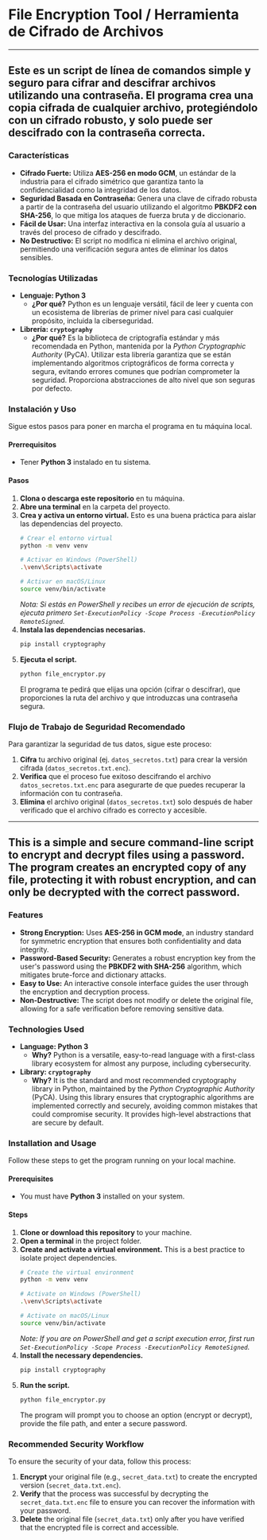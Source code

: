 # File Encryption Tool / Herramienta de Cifrado de Archivos 

---
<a name="español"></a>

## Este es un script de línea de comandos simple y seguro para cifrar and descifrar archivos utilizando una contraseña. El programa crea una copia cifrada de cualquier archivo, protegiéndolo con un cifrado robusto, y solo puede ser descifrado con la contraseña correcta.

### Características

* **Cifrado Fuerte:** Utiliza **AES-256 en modo GCM**, un estándar de la industria para el cifrado simétrico que garantiza tanto la confidencialidad como la integridad de los datos.
* **Seguridad Basada en Contraseña:** Genera una clave de cifrado robusta a partir de la contraseña del usuario utilizando el algoritmo **PBKDF2 con SHA-256**, lo que mitiga los ataques de fuerza bruta y de diccionario.
* **Fácil de Usar:** Una interfaz interactiva en la consola guía al usuario a través del proceso de cifrado y descifrado.
* **No Destructivo:** El script no modifica ni elimina el archivo original, permitiendo una verificación segura antes de eliminar los datos sensibles.

### Tecnologías Utilizadas 

* **Lenguaje: Python 3**
    * **¿Por qué?** Python es un lenguaje versátil, fácil de leer y cuenta con un ecosistema de librerías de primer nivel para casi cualquier propósito, incluida la ciberseguridad.
* **Librería: `cryptography`**
    * **¿Por qué?** Es la biblioteca de criptografía estándar y más recomendada en Python, mantenida por la *Python Cryptographic Authority* (PyCA). Utilizar esta librería garantiza que se están implementando algoritmos criptográficos de forma correcta y segura, evitando errores comunes que podrían comprometer la seguridad. Proporciona abstracciones de alto nivel que son seguras por defecto.

### Instalación y Uso 

Sigue estos pasos para poner en marcha el programa en tu máquina local.

#### Prerrequisitos

* Tener **Python 3** instalado en tu sistema. 

#### Pasos

1.  **Clona o descarga este repositorio** en tu máquina.
2.  **Abre una terminal** en la carpeta del proyecto.
3.  **Crea y activa un entorno virtual.** Esto es una buena práctica para aislar las dependencias del proyecto.
    ```bash
    # Crear el entorno virtual
    python -m venv venv
    ```
    ```bash
    # Activar en Windows (PowerShell)
    .\venv\Scripts\activate
    ```
    ```bash
    # Activar en macOS/Linux
    source venv/bin/activate
    ```
    *Nota: Si estás en PowerShell y recibes un error de ejecución de scripts, ejecuta primero `Set-ExecutionPolicy -Scope Process -ExecutionPolicy RemoteSigned`.*
4.  **Instala las dependencias necesarias.**
    ```bash
    pip install cryptography
    ```
5.  **Ejecuta el script.**
    ```bash
    python file_encryptor.py
    ```
    El programa te pedirá que elijas una opción (cifrar o descifrar), que proporciones la ruta del archivo y que introduzcas una contraseña segura.

### Flujo de Trabajo de Seguridad Recomendado 

Para garantizar la seguridad de tus datos, sigue este proceso:

1.  **Cifra** tu archivo original (ej. `datos_secretos.txt`) para crear la versión cifrada (`datos_secretos.txt.enc`).
2.  **Verifica** que el proceso fue exitoso descifrando el archivo `datos_secretos.txt.enc` para asegurarte de que puedes recuperar la información con tu contraseña.
3.  **Elimina** el archivo original (`datos_secretos.txt`) solo después de haber verificado que el archivo cifrado es correcto y accesible.

-------------

## This is a simple and secure command-line script to encrypt and decrypt files using a password. The program creates an encrypted copy of any file, protecting it with robust encryption, and can only be decrypted with the correct password.

### Features

* **Strong Encryption:** Uses **AES-256 in GCM mode**, an industry standard for symmetric encryption that ensures both confidentiality and data integrity.
* **Password-Based Security:** Generates a robust encryption key from the user's password using the **PBKDF2 with SHA-256** algorithm, which mitigates brute-force and dictionary attacks.
* **Easy to Use:** An interactive console interface guides the user through the encryption and decryption process.
* **Non-Destructive:** The script does not modify or delete the original file, allowing for a safe verification before removing sensitive data.

### Technologies Used 

* **Language: Python 3**
    * **Why?** Python is a versatile, easy-to-read language with a first-class library ecosystem for almost any purpose, including cybersecurity.
* **Library: `cryptography`**
    * **Why?** It is the standard and most recommended cryptography library in Python, maintained by the *Python Cryptographic Authority* (PyCA). Using this library ensures that cryptographic algorithms are implemented correctly and securely, avoiding common mistakes that could compromise security. It provides high-level abstractions that are secure by default.

### Installation and Usage 

Follow these steps to get the program running on your local machine.

#### Prerequisites

* You must have **Python 3** installed on your system. 

#### Steps

1.  **Clone or download this repository** to your machine.
2.  **Open a terminal** in the project folder.
3.  **Create and activate a virtual environment.** This is a best practice to isolate project dependencies.
    ```bash
    # Create the virtual environment
    python -m venv venv
    ```
    ```bash
    # Activate on Windows (PowerShell)
    .\venv\Scripts\activate
    ```
    ```bash
    # Activate on macOS/Linux
    source venv/bin/activate
    ```
    *Note: If you are on PowerShell and get a script execution error, first run `Set-ExecutionPolicy -Scope Process -ExecutionPolicy RemoteSigned`.*
4.  **Install the necessary dependencies.**
    ```bash
    pip install cryptography
    ```
5.  **Run the script.**
    ```bash
    python file_encryptor.py
    ```
    The program will prompt you to choose an option (encrypt or decrypt), provide the file path, and enter a secure password.

### Recommended Security Workflow 

To ensure the security of your data, follow this process:

1.  **Encrypt** your original file (e.g., `secret_data.txt`) to create the encrypted version (`secret_data.txt.enc`).
2.  **Verify** that the process was successful by decrypting the `secret_data.txt.enc` file to ensure you can recover the information with your password.
3.  **Delete** the original file (`secret_data.txt`) only after you have verified that the encrypted file is correct and accessible.
